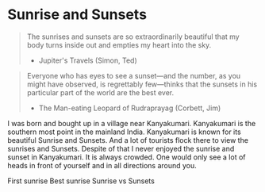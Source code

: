 # Sunrise and Sunsets

> The sunrises and sunsets are so extraordinarily beautiful that my body turns inside out and empties my heart into the sky.
> - Jupiter's Travels (Simon, Ted)

> Everyone who has eyes to see a sunset—and the number, as you might have observed, is regrettably few—thinks that the sunsets in his particular part of the world are the best ever.
> - The Man-eating Leopard of Rudraprayag (Corbett, Jim)


I was born and bought up in a village near Kanyakumari. Kanyakumari is the southern most point in the mainland India. Kanyakumari is known for its beautiful Sunrise and Sunsets. And a lot of tourists flock there to view the sunrises and Sunsets. Despite of that I never enjoyed the sunrise and sunset in Kanyakumari. It is always crowded. One would only see a lot of heads in front of yourself and in all directions around you.

First sunrise
Best sunrise
Sunrise vs Sunsets
